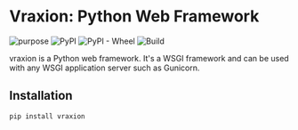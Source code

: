 # Vraxion: Python Web Framework

![purpose](https://img.shields.io/badge/purpose-learning-green.svg)
![PyPI](https://img.shields.io/pypi/v/vraxion.svg)
![PyPI - Wheel](https://img.shields.io/pypi/wheel/vraxion)
![Build](https://github.com/michael-karotsieris/vraxion/actions/workflows/build.yml/badge.svg)


vraxion is a Python web framework.
It's a WSGI framework and can be used with any WSGI application server such as Gunicorn.

## Installation

```shell
pip install vraxion
```
